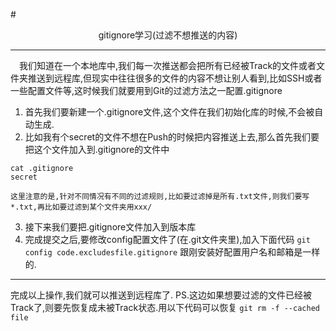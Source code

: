 #<center>gitignore学习(过滤不想推送的内容)</center>  

---
&emsp;我们知道在一个本地库中,我们每一次推送都会把所有已经被Track的文件或者文件夹推送到远程库,但现实中往往很多的文件的内容不想让别人看到,比如SSH或者一些配置文件等,这时候我们就要用到Git的过滤方法之一配置.gitignore<br>

     
1. 首先我们要新建一个.gitignore文件,这个文件在我们初始化库的时候,不会被自动生成.
2. 比如我有个secret的文件不想在Push的时候把内容推送上去,那么首先我们要把这个文件加入到.gitignore的文件中
```
cat .gitignore
secret
```

    这里注意的是,针对不同情况有不同的过滤规则,比如要过滤掉是所有.txt文件,则我们要写*.txt,再比如要过滤到某个文件夹用xxx/

3. 接下来我们要把.gitignore文件加入到版本库
4. 完成提交之后,要修改config配置文件了(在.git文件夹里),加入下面代码
`git config code.excludesfile.gitignore`
跟刚安装好配置用户名和邮箱是一样的.
---
完成以上操作,我们就可以推送到远程库了.
PS.这边如果想要过滤的文件已经被Track了,则要先恢复成未被Track状态.用以下代码可以恢复
`git rm -f --cached file`

